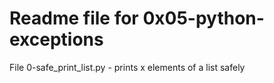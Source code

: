 # Readme file for 0x05-python-exceptions

File 0-safe_print_list.py - prints x elements of a list safely
